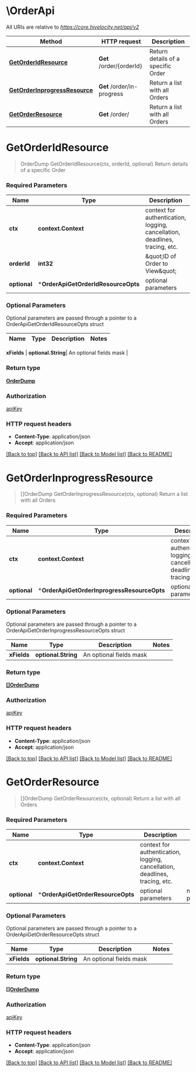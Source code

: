 # \OrderApi

All URIs are relative to *https://core.hivelocity.net/api/v2*

Method | HTTP request | Description
------------- | ------------- | -------------
[**GetOrderIdResource**](OrderApi.md#GetOrderIdResource) | **Get** /order/{orderId} | Return details of a specific Order
[**GetOrderInprogressResource**](OrderApi.md#GetOrderInprogressResource) | **Get** /order/in-progress | Return a list with all Orders
[**GetOrderResource**](OrderApi.md#GetOrderResource) | **Get** /order/ | Return a list with all Orders


# **GetOrderIdResource**
> OrderDump GetOrderIdResource(ctx, orderId, optional)
Return details of a specific Order

### Required Parameters

Name | Type | Description  | Notes
------------- | ------------- | ------------- | -------------
 **ctx** | **context.Context** | context for authentication, logging, cancellation, deadlines, tracing, etc.
  **orderId** | **int32**| \&quot;ID of Order to View\&quot; | 
 **optional** | ***OrderApiGetOrderIdResourceOpts** | optional parameters | nil if no parameters

### Optional Parameters
Optional parameters are passed through a pointer to a OrderApiGetOrderIdResourceOpts struct

Name | Type | Description  | Notes
------------- | ------------- | ------------- | -------------

 **xFields** | **optional.String**| An optional fields mask | 

### Return type

[**OrderDump**](Order-dump.md)

### Authorization

[apiKey](../README.md#apiKey)

### HTTP request headers

 - **Content-Type**: application/json
 - **Accept**: application/json

[[Back to top]](#) [[Back to API list]](../README.md#documentation-for-api-endpoints) [[Back to Model list]](../README.md#documentation-for-models) [[Back to README]](../README.md)

# **GetOrderInprogressResource**
> []OrderDump GetOrderInprogressResource(ctx, optional)
Return a list with all Orders

### Required Parameters

Name | Type | Description  | Notes
------------- | ------------- | ------------- | -------------
 **ctx** | **context.Context** | context for authentication, logging, cancellation, deadlines, tracing, etc.
 **optional** | ***OrderApiGetOrderInprogressResourceOpts** | optional parameters | nil if no parameters

### Optional Parameters
Optional parameters are passed through a pointer to a OrderApiGetOrderInprogressResourceOpts struct

Name | Type | Description  | Notes
------------- | ------------- | ------------- | -------------
 **xFields** | **optional.String**| An optional fields mask | 

### Return type

[**[]OrderDump**](Order-dump.md)

### Authorization

[apiKey](../README.md#apiKey)

### HTTP request headers

 - **Content-Type**: application/json
 - **Accept**: application/json

[[Back to top]](#) [[Back to API list]](../README.md#documentation-for-api-endpoints) [[Back to Model list]](../README.md#documentation-for-models) [[Back to README]](../README.md)

# **GetOrderResource**
> []OrderDump GetOrderResource(ctx, optional)
Return a list with all Orders

### Required Parameters

Name | Type | Description  | Notes
------------- | ------------- | ------------- | -------------
 **ctx** | **context.Context** | context for authentication, logging, cancellation, deadlines, tracing, etc.
 **optional** | ***OrderApiGetOrderResourceOpts** | optional parameters | nil if no parameters

### Optional Parameters
Optional parameters are passed through a pointer to a OrderApiGetOrderResourceOpts struct

Name | Type | Description  | Notes
------------- | ------------- | ------------- | -------------
 **xFields** | **optional.String**| An optional fields mask | 

### Return type

[**[]OrderDump**](Order-dump.md)

### Authorization

[apiKey](../README.md#apiKey)

### HTTP request headers

 - **Content-Type**: application/json
 - **Accept**: application/json

[[Back to top]](#) [[Back to API list]](../README.md#documentation-for-api-endpoints) [[Back to Model list]](../README.md#documentation-for-models) [[Back to README]](../README.md)

